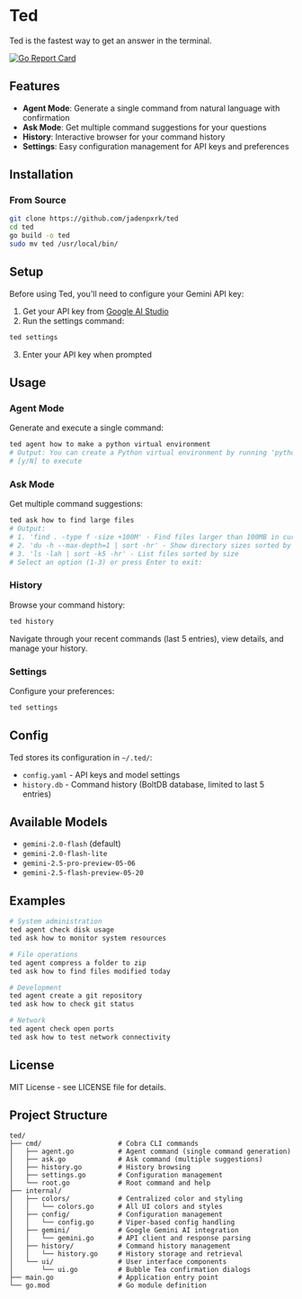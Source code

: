 # Ted

Ted is the fastest way to get an answer in the terminal.

[![Go Report Card](https://goreportcard.com/badge/github.com/jadenpxrk/ted)](https://goreportcard.com/report/github.com/jadenpxrk/ted)

## Features

- **Agent Mode**: Generate a single command from natural language with confirmation
- **Ask Mode**: Get multiple command suggestions for your questions
- **History**: Interactive browser for your command history
- **Settings**: Easy configuration management for API keys and preferences

## Installation

### From Source

```bash
git clone https://github.com/jadenpxrk/ted
cd ted
go build -o ted
sudo mv ted /usr/local/bin/
```

## Setup

Before using Ted, you'll need to configure your Gemini API key:

1. Get your API key from [Google AI Studio](https://makersuite.google.com/app/apikey)
2. Run the settings command:

```bash
ted settings
```

3. Enter your API key when prompted

## Usage

### Agent Mode

Generate and execute a single command:

```bash
ted agent how to make a python virtual environment
# Output: You can create a Python virtual environment by running 'python3 -m venv myenv'
# [y/N] to execute
```

### Ask Mode

Get multiple command suggestions:

```bash
ted ask how to find large files
# Output:
# 1. 'find . -type f -size +100M' - Find files larger than 100MB in current directory
# 2. 'du -h --max-depth=1 | sort -hr' - Show directory sizes sorted by size
# 3. 'ls -lah | sort -k5 -hr' - List files sorted by size
# Select an option (1-3) or press Enter to exit:
```

### History

Browse your command history:

```bash
ted history
```

Navigate through your recent commands (last 5 entries), view details, and manage your history.

### Settings

Configure your preferences:

```bash
ted settings
```

## Config

Ted stores its configuration in `~/.ted/`:

- `config.yaml` - API keys and model settings
- `history.db` - Command history (BoltDB database, limited to last 5 entries)

## Available Models

- `gemini-2.0-flash` (default)
- `gemini-2.0-flash-lite`
- `gemini-2.5-pro-preview-05-06`
- `gemini-2.5-flash-preview-05-20`

## Examples

```bash
# System administration
ted agent check disk usage
ted ask how to monitor system resources

# File operations
ted agent compress a folder to zip
ted ask how to find files modified today

# Development
ted agent create a git repository
ted ask how to check git status

# Network
ted agent check open ports
ted ask how to test network connectivity
```

## License

MIT License - see LICENSE file for details.

## Project Structure

```
ted/
├── cmd/                   # Cobra CLI commands
│   ├── agent.go           # Agent command (single command generation)
│   ├── ask.go             # Ask command (multiple suggestions)
│   ├── history.go         # History browsing
│   ├── settings.go        # Configuration management
│   └── root.go            # Root command and help
├── internal/
│   ├── colors/            # Centralized color and styling
│   │   └── colors.go      # All UI colors and styles
│   ├── config/            # Configuration management
│   │   └── config.go      # Viper-based config handling
│   ├── gemini/            # Google Gemini AI integration
│   │   └── gemini.go      # API client and response parsing
│   ├── history/           # Command history management
│   │   └── history.go     # History storage and retrieval
│   └── ui/                # User interface components
│       └── ui.go          # Bubble Tea confirmation dialogs
├── main.go                # Application entry point
└── go.mod                 # Go module definition
```
